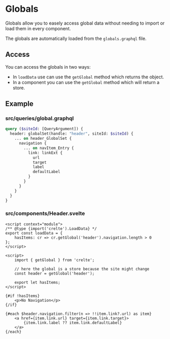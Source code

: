 # Globals

Globals allow you to easely access global data without needing to import
or load them in every component.

The globals are automatically loaded from the `globals.graphql` file.

## Access

You can access the globals in two ways:
- In `loadData` use can use the `getGlobal` method which returns the object.
- In a component you can use the `getGlobal` method which will return a store.

## Example

### src/queries/global.graphql
```graphql
query ($siteId: [QueryArgument]) {
  header: globalSet(handle: "header", siteId: $siteId) {
    ... on header_GlobalSet {
      navigation {
        ... on navItem_Entry {
          link: linkExt {
            url
            target
            label
            defaultLabel
          }
        }
      }
    }
  }
}
```

### src/components/Header.svelte
```svelte
<script context="module">
/** @type {import('crelte').LoadData} */
export const loadData = {
	hasItems: cr => cr.getGlobal('header').navigation.length > 0
};
</script>

<script>
	import { getGlobal } from 'crelte';

	// here the global is a store because the site might change
	const header = getGlobal('header');

	export let hasItems;
</script>

{#if !hasItems}
	<p>No Navigation</p>
{/if}

{#each $header.navigation.filter(n => !!item.link?.url) as item}
	<a href={item.link.url} target={item.link.target}>
		{item.link.label ?? item.link.defaultLabel}
	</a>
{/each}
```
